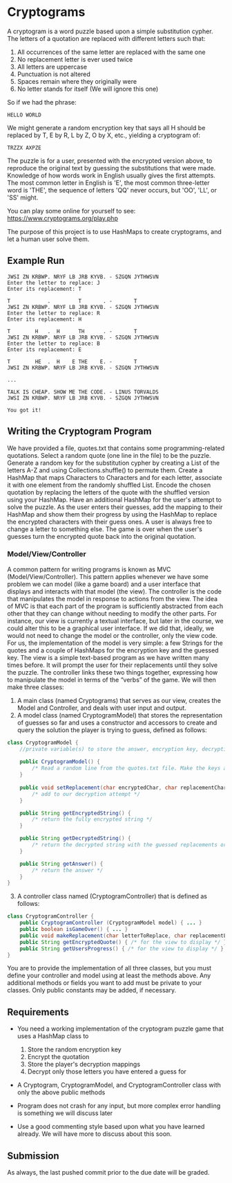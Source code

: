 # Cryptograms

A cryptogram is a word puzzle based upon a simple substitution cypher. 
The letters of a quotation
are replaced with different letters such that:
1. All occurrences of the same letter are replaced with the same one
2. No replacement letter is ever used twice
3. All letters are uppercase
4. Punctuation is not altered
5. Spaces remain where they originally were
6. No letter stands for itself (We will ignore this one)

So if we had the phrase:

```
HELLO WORLD
```

We might generate a random encryption key that says all H should be 
replaced by T, E by R, L by Z, O
by X, etc., yielding a cryptogram of:

```
TRZZX AXPZE
```

The puzzle is for a user, presented with the encrypted version above, to 
reproduce the original
text by guessing the substitutions that were made. Knowledge of how 
words work in English usually
gives the first attempts. The most common letter in English is 'E', the 
most common three-letter
word is 'THE', the sequence of letters 'QQ' never occurs, but 'OO', 
'LL', or 'SS' might.

You can play some online for yourself to see: 
<https://www.cryptograms.org/play.php>

The purpose of this project is to use HashMaps to create cryptograms, 
and let a human user solve them.

## Example Run

```
JWSI ZN KRBWP. NRYF LB JRB KYVB. - SZGQN JYTHWSVN 
Enter the letter to replace: J
Enter its replacement: T

T            .         T       . -       T        
JWSI ZN KRBWP. NRYF LB JRB KYVB. - SZGQN JYTHWSVN 
Enter the letter to replace: R
Enter its replacement: H

T        H   .  H      TH      . -       T        
JWSI ZN KRBWP. NRYF LB JRB KYVB. - SZGQN JYTHWSVN 
Enter the letter to replace: B
Enter its replacement: E

T        HE  .  H    E THE    E. -       T        
JWSI ZN KRBWP. NRYF LB JRB KYVB. - SZGQN JYTHWSVN 

...

TALK IS CHEAP. SHOW ME THE CODE. - LINUS TORVALDS 
JWSI ZN KRBWP. NRYF LB JRB KYVB. - SZGQN JYTHWSVN

You got it!
```

## Writing the Cryptogram Program
We have provided a file, quotes.txt that contains some 
programming-related quotations. Select a random quote (one line in the 
file) to be the puzzle. Generate a random key for the substitution 
cypher by creating a List of the letters A-Z and using 
Collections.shuffle() to permute them. Create a HashMap that maps 
Characters to Characters and for each letter, associate it with one 
element from the randomly shuffled List.
Encode the chosen quotation by replacing the letters of the quote with 
the shuffled version using your HashMap.
Have an additional HashMap for the user's attempt to solve the puzzle. 
As the user enters their guesses, add the mapping to their HashMap and 
show them their progress by using the HashMap to replace the encrypted 
characters with their guess ones.
A user is always free to change a letter to something else.
The game is over when the user's guesses turn the encrypted quote back 
into the original quotation.

### Model/View/Controller
A common pattern for writing programs is known as MVC (Model/View/Controller). This pattern applies whenever we have some problem we can model (like a game board) and a user interface that displays and interacts with that model (the view). The controller is the code that manipulates the model in response to actions from the view.
The idea of MVC is that each part of the program is sufficiently abstracted from each other that they can change without needing to modify the other parts. For instance, our view is currently a textual interface, but later in the course, we could alter this to be a graphical user interface. If we did that, ideally, we would not need to change the model or the controller, only the view code.
For us, the implementation of the model is very simple: a few Strings for the quotes and a couple of HashMaps for the encryption key and the guessed key.
The view is a simple text-based program as we have written many times before. It will prompt the user for their replacements until they solve the puzzle.
The controller links these two things together, expressing how to manipulate the model in terms of the “verbs” of the game. 
We will then make three classes:
1.	A main class (named Cryptograms) that serves as our view, creates the Model and Controller, and deals with user input and output.
2.	A model class (named CryptogramModel) that stores the representation of guesses so far and uses a constructor and accessors to create and query the solution the player is trying to guess, defined as follows:
```Java
class CryptogramModel {
	//private variable(s) to store the answer, encryption key, decryption key
     
	public CryptogramModel() { 
		/* Read a random line from the quotes.txt file. Make the keys and set the answer */ 
	}
     
	public void setReplacement(char encryptedChar, char replacementChar) {
		/* add to our decryption attempt */
	}

	public String getEncryptedString() {
		/* return the fully encrypted string */
	}

	public String getDecryptedString() {
		/* return the decrypted string with the guessed replacements or spaces */
	}

	public String getAnswer() {
		/* return the answer */
	}
}
```

3.	A controller class named (CryptogramController) that is defined as follows:
```Java
class CryptogramController {
	public CryptogramController (CryptogramModel model) { ... }
	public boolean isGameOver() { ... }
	public void makeReplacement(char letterToReplace, char replacementLetter) { ... }
	public String getEncryptedQuote() { /* for the view to display */ }
	public String getUsersProgress() { /* for the view to display */ }
}
```

You are to provide the implementation of all three classes, but you must define your controller and model using at least the methods above. Any additional methods or fields you want to add must be private to your classes. Only public constants may be added, if necessary.



## Requirements

- You need a working implementation of the cryptogram puzzle game that 
uses a HashMap class to 
    1. Store the random encryption key
    2. Encrypt the quotation
    3. Store the player's decryption mappings
    4. Decrypt only those letters you have entered a guess for 
	
- A Cryptogram, CryptogramModel, and CryptogramController class with only the above public methods
- Program does not crash for any input, but more complex error handling is something we will discuss later
- Use a good commenting style based upon what you have learned already. We will have more to discuss about this soon.

 
## Submission
 
 As always, the last pushed commit prior to the due date will be graded.
 
 


